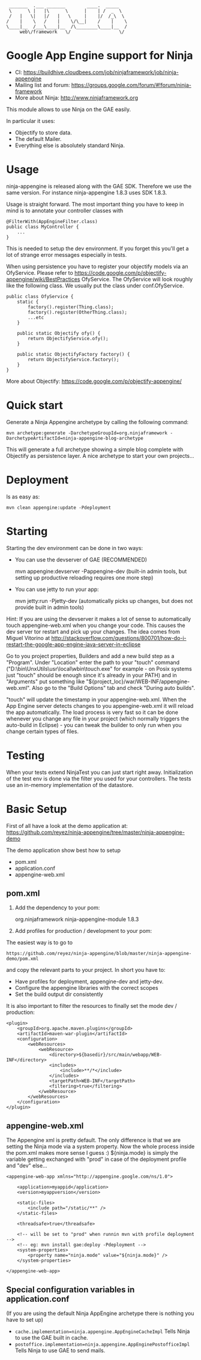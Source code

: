      _______  .___ _______        ____.  _____   
     \      \ |   |\      \      |    | /  _  \  
     /   |   \|   |/   |   \     |    |/  /_\  \ 
    /    |    \   /    |    \/\__|    /    |    \
    \____|__  /___\____|__  /\________\____|__  /
         web\/framework   \/                  \/ 
        


Google App Engine support for Ninja
===================================

- CI: https://buildhive.cloudbees.com/job/ninjaframework/job/ninja-appengine
- Mailing list and forum:  https://groups.google.com/forum/#!forum/ninja-framework
- More about Ninja: http://www.ninjaframework.org


This module allows to use Ninja on the GAE easily.

In particular it uses:
- Objectify to store data.
- The default Mailer.
- Everything else is absolutely standard Ninja.


Usage
=====

ninja-appengine is released along with the GAE SDK. Therefore we use the same version.
For instance ninja-appengine 1.8.3 uses SDK 1.8.3.

Usage is straight forward. The most important thing you have to keep in mind is to annotate 
your controller classes with

    @FilterWith(AppEngineFilter.class)
    public class MyController {
        ...
    }
    
This is needed to setup the dev environment. If you forget this you'll get a lot
of strange error messages especially in tests.
    
When using persistence you have to register your objectify models via an OfyService.
Please refer to https://code.google.com/p/objectify-appengine/wiki/BestPractices OfyService.
The OfyService will look roughly like the following class.
We usually put the class under conf.OfyService.


    public class OfyService {
        static {
            factory().register(Thing.class);
            factory().register(OtherThing.class);
            ...etc
        }

        public static Objectify ofy() {
            return ObjectifyService.ofy();
        }

        public static ObjectifyFactory factory() {
            return ObjectifyService.factory();
        }
    }
        
More about Objectify: https://code.google.com/p/objectify-appengine/


Quick start
===========

Generate a Ninja Appengine archetype by calling the following command:

    mvn archetype:generate -DarchetypeGroupId=org.ninjaframework -DarchetypeArtifactId=ninja-appengine-blog-archetype

This will generate a full archetype showing a simple blog complete with Objectify as 
persistence layer. A nice archetype to start your own projects...


Deployment
==========

Is as easy as:

    mvn clean appengine:update -Pdeployment
    
    
Starting
========

Starting the dev environment can be done in two ways:
    
- You can use the devserver of GAE (RECOMMENDED)

   mvn appengine:devserver -Pappengine-dev 
   (built-in admin tools, but setting up productive reloading requires one more step)
   
- You can use jetty to run your app:

    mvn jetty:run -Pjetty-dev 
    (automatically picks up changes, but does not provide built in admin tools)

   
Hint: If you are using the devserver it makes a lot of sense to automatically touch appengine-web.xml
when you change your code. This causes the dev server tor restart and pick up your changes. 
The idea comes from Miguel Vitorino at
http://stackoverflow.com/questions/800701/how-do-i-restart-the-google-app-engine-java-server-in-eclipse

Go to you project properties, Builders and add a new build step as a "Program". 
Under "Location" enter the path to your "touch" command 
("D:\bin\UnxUtils\usr\local\wbin\touch.exe" for example - on Posix systems just 
"touch" should be enough since it's already in your PATH) and in "Arguments" put something 
like "${project_loc}/war/WEB-INF/appengine-web.xml". Also go to the "Build Options" 
tab and check "During auto builds".

"touch" will update the timestamp in your appengine-web.xml. 
When the App Engine server detects changes to you appengine-web.xml it will 
reload the app automatically. The load process is very fast so it can be done whenever you 
change any file in your project (which normally triggers the auto-build in Eclipse) - 
you can tweak the builder to only run when you change certain types of files.



Testing
=======

When your tests extend NinjaTest you can just start right away. Initialization of
the test env is done via the filter you used for your controllers. The tests use
an in-memory implementation of the datastore.


Basic Setup
===========

First of all have a look at the demo application at:
https://github.com/reyez/ninja-appengine/tree/master/ninja-appengine-demo

The demo application show best how to setup

- pom.xml
- application.conf
- appengine-web.xml


pom.xml
-------

1) Add the dependency to your pom:

    <dependency>
        <groupId>org.ninjaframework</groupId>
        <artifactId>ninja-appengine-module</artifactId>
        <version>1.8.3</version>
    </dependency>


2) Add profiles for production / development to your pom:

The easiest way is to go to

    https://github.com/reyez/ninja-appengine/blob/master/ninja-appengine-demo/pom.xml
    
and copy the relevant parts to your project. In short you have to:

- Have profiles for deployment, appengine-dev and jetty-dev.
- Configure the appengine libraries with the correct scopes
- Set the build output dir consistently

It is also important to filter the resources to finally set the mode dev / production:

    <plugin>
        <groupId>org.apache.maven.plugins</groupId>
        <artifactId>maven-war-plugin</artifactId>
        <configuration>
            <webResources>
                <webResource>
                    <directory>${basedir}/src/main/webapp/WEB-INF</directory>
                    <includes>
                        <include>**/*</include>
                    </includes>
                    <targetPath>WEB-INF</targetPath>
                    <filtering>true</filtering>
                </webResource>
            </webResources>
        </configuration>
    </plugin>



appengine-web.xml
-----------------

The Appengine xml is pretty default. The only difference is that we are setting
the Ninja mode via a system property. Now the whole process inside the pom.xml
makes more sense I guess :) ${ninja.mode} is simply the variable getting exchanged
with "prod" in case of the deployment profile and "dev" else...

    <appengine-web-app xmlns="http://appengine.google.com/ns/1.0">

        <application>myappid</application>
        <version>myappversion</version>

        <static-files>
            <include path="/static/**" />
        </static-files>
    
        <threadsafe>true</threadsafe>
    
        <!-- will be set to "prod" when runnin mvn with profile deployment -->
        <!-- eg: mvn install gae:deploy -Pdeployment -->
        <system-properties>
            <property name="ninja.mode" value="${ninja.mode}" />
        </system-properties>
    
    </appengine-web-app>


Special configuration variables in application.conf
---------------------------------------------------

(If you are using the default Ninja AppEngine archetype there is nothing you have to set up)

 * <code>cache.implementation=ninja.appengine.AppEngineCacheImpl</code> Tells Ninja to use the GAE built in cache.
 * <code>postoffice.implementation=ninja.appengine.AppEnginePostofficeImpl</code> Tells Ninja to use GAE to send mails.




    
    

